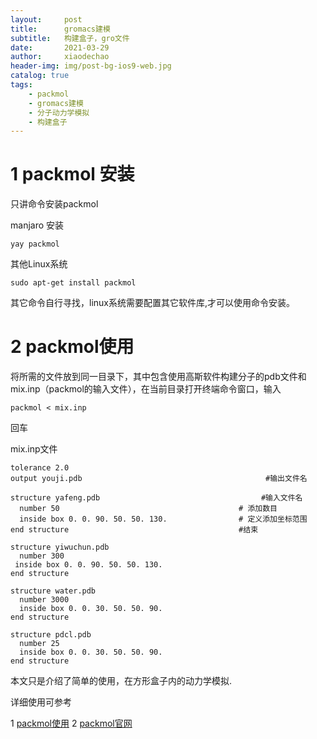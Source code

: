 ```yaml
---
layout:     post
title:      gromacs建模
subtitle:   构建盒子，gro文件
date:       2021-03-29
author:     xiaodechao
header-img: img/post-bg-ios9-web.jpg
catalog: true
tags:
    - packmol
    - gromacs建模
    - 分子动力学模拟
    - 构建盒子
---
```

# 1 packmol 安装 #

只讲命令安装packmol

manjaro 安装

    yay packmol

其他Linux系统

    sudo apt-get install packmol

其它命令自行寻找，linux系统需要配置其它软件库,才可以使用命令安装。

# 2 packmol使用 #

将所需的文件放到同一目录下，其中包含使用高斯软件构建分子的pdb文件和mix.inp（packmol的输入文件），在当前目录打开终端命令窗口，输入

    packmol < mix.inp

回车

mix.inp文件

    tolerance 2.0
    output youji.pdb                                         #输出文件名 
    
    structure yafeng.pdb                                    #输入文件名 
      number 50                                        # 添加数目                                        
      inside box 0. 0. 90. 50. 50. 130.                # 定义添加坐标范围
    end structure                                      #结束
    
    structure yiwuchun.pdb 
      number 300
     inside box 0. 0. 90. 50. 50. 130.
    end structure
    
    structure water.pdb
      number 3000
      inside box 0. 0. 30. 50. 50. 90.
    end structure
    
    structure pdcl.pdb
      number 25
      inside box 0. 0. 30. 50. 50. 90.
    end structure


本文只是介绍了简单的使用，在方形盒子内的动力学模拟.

详细使用可参考

1  [packmol使用](http://bbs.keinsci.com/thread-12549-1-1.html "packmol使用")
2  [packmol官网](http://leandro.iqm.unicamp.br/m3g/packmol/home.shtml)
